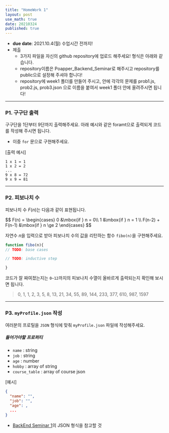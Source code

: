 ```yaml
---
title: "HomeWork 1"
layout: post
use_math: true
date: 20210324
published: true
---
```


- **due date**: 2021.10.4(월) 수업시간 전까지!
- 제출
  - 3가지 파일을 자신의 github repository에 업로드 해주세요! 형식은 아래와 같습니다.
  - repository이름은 Poapper_Backend_Seminar로 해주시고 repository를 public으로 설정해 주셔야 합니다!
  - repository에 week1 폴더를 만들어 주시고, 안에 각각의 문제를 prob1.js, prob2.js, prob3.json 으로 이름을 붙여서 week1 폴더 안에 올려주시면 됩니다!

<hr>

### P1. 구구단 출력
구구단을 1단부터 9단까지 출력해주세요. 아래 예시와 같은 foramt으로 출력되게 코드를 작성해 주시면 됩니다.

- 이중 `for` 문으로 구현해주세요.

[출력 예시]
``` shell
1 x 1 = 1
1 x 2 = 2
...
9 x 8 = 72
9 x 9 = 81
```

<hr>

### P2. 피보나치 수
피보나치 수 $F(n)$는 다음과 같이 표현됩니다.

<div>
$$
F(n) = \begin{cases}
      0 &\mbox{if } n = 0\\
      1 &\mbox{if } n = 1 \\
      F(n-2) + F(n-1) &\mbox{if } n \ge 2
      \end{cases}
$$
</div>

자연수 $n$을 입력으로 받아 피보나치 수의 값을 리턴하는 함수 `fibo(n)`을 구현해주세요.

``` javascript
function fibo(n){
// TODO: base cases

// TODO: inductive step

}
```
코드가 잘 짜여졌는지는 `0~12`까지의 피보나치 수열이 올바르게 출력되는지 확인해 보시면 됩니다.
> 0, 1, 1, 2, 3, 5, 8, 13, 21, 34, 55, 89, 144, 233, 377, 610, 987, 1597

<hr>

### P3. `myProfile.json` 작성

여러분의 프로틸을 `JSON` 형식에 맞춰 `myProfile.json` 파일에 작성해주세요.

##### 들어가야할 프로퍼티
- `name` : string
- `job` : string
- `age` : number
- `hobby` : array of string
- `course_table` : array of course json 

[예시]
``` json
{
  "name": "",
  "job": "",
  "age": ,
  ...
}
```

- [BackEnd Seminar 1]({{site.baseurl}}/2021/03/22/BackEnd-Seminar1.html)의 JSON 형식을 참고할 것